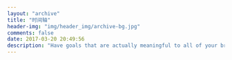 ```yaml
---
layout: "archive"
title: "时间轴"
header-img: "img/header_img/archive-bg.jpg"
comments: false
date: 2017-03-20 20:49:56
description: "Have goals that are actually meaningful to all of your brain, not just a piece, and immerse yourself in whatever it is you do."
---
```

